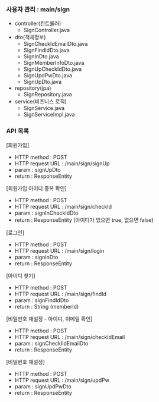 ### 사용자 관리 : main/sign
- controller(컨트롤러)
  - SignController.java
- dto(객체정보)
  - SignCheckIdEmailDto.java
  - SignFindIdDto.java
  - SignInDto.java
  - SignMemberInfoDto.java
  - SignUpCheckIdDto.java
  - SignUpdPwDto.java
  - SignUpDto.java
- repository(jpa)
  - SignRepository.java
- service(비즈니스 로직)
  - SignService.java
  - SignServiceImpl.java

### API 목록
[회원가입]
- HTTP method : POST
- HTTP request URL : /main/sign/signUp
- param : signUpDto
- return : ResponseEntity<String>

[회원가입 아이디 중복 확인]
- HTTP method : POST
- HTTP request URL : /main/sign/checkId
- param : signInCheckIdDto
- return : ResponseEntity<Boolean> (아이디가 있으면 true, 없으면 false)

[로그인]
- HTTP method : POST
- HTTP request URL : /main/sign/login
- param : signInDto
- return : ResponseEntity<String>

[아이디 찾기]
- HTTP method : POST
- HTTP request URL : /main/sign/findId
- param : signFindIdDto
- return : String (memberId)

[비밀번호 재설정 - 아이디, 이메일 확인]
- HTTP method : POST
- HTTP request URL : /main/sign/checkIdEmail
- param : signCheckIIdEmailDto
- return : ResponseEntity<String>

[비밀번호 재설정]
- HTTP method : POST
- HTTP request URL : /main/sign/updPw
- param : signUpdPwDto
- return : ResponseEntity<String>